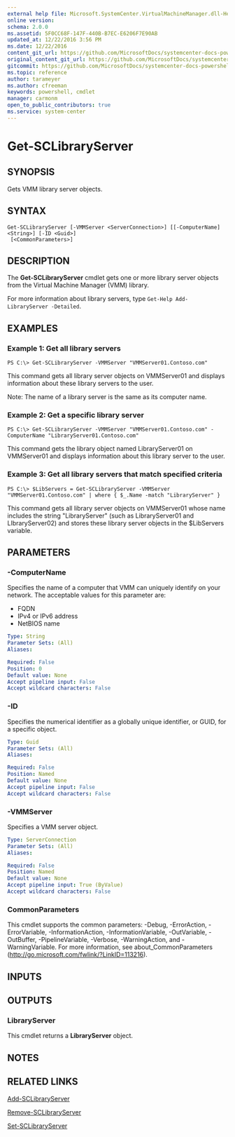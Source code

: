 ```yaml
---
external help file: Microsoft.SystemCenter.VirtualMachineManager.dll-Help.xml
online version: 
schema: 2.0.0
ms.assetid: 5F0CC68F-147F-440B-B7EC-E6206F7E90AB
updated_at: 12/22/2016 3:56 PM
ms.date: 12/22/2016
content_git_url: https://github.com/MicrosoftDocs/systemcenter-docs-powershell/blob/master/systemcenter-cmdlets/SystemCenter2016/VirtualMachineManager/vlatest/Get-SCLibraryServer.md
original_content_git_url: https://github.com/MicrosoftDocs/systemcenter-docs-powershell/blob/master/systemcenter-cmdlets/SystemCenter2016/VirtualMachineManager/vlatest/Get-SCLibraryServer.md
gitcommit: https://github.com/MicrosoftDocs/systemcenter-docs-powershell/blob/96e5647587661652225fbdd2c797cd4d59d542bc/systemcenter-cmdlets/SystemCenter2016/VirtualMachineManager/vlatest/Get-SCLibraryServer.md
ms.topic: reference
author: tarameyer
ms.author: cfreeman
keywords: powershell, cmdlet
manager: carmonm
open_to_public_contributors: true
ms.service: system-center
---
```


# Get-SCLibraryServer

## SYNOPSIS
Gets VMM library server objects.

## SYNTAX

```
Get-SCLibraryServer [-VMMServer <ServerConnection>] [[-ComputerName] <String>] [-ID <Guid>]
 [<CommonParameters>]
```

## DESCRIPTION
The **Get-SCLibraryServer** cmdlet gets one or more library server objects from the Virtual Machine Manager (VMM) library.

For more information about library servers, type `Get-Help Add-LibraryServer -Detailed`.

## EXAMPLES

### Example 1: Get all library servers
```
PS C:\> Get-SCLibraryServer -VMMServer "VMMServer01.Contoso.com"
```

This command gets all library server objects on VMMServer01 and displays information about these library servers to the user.

Note: The name of a library server is the same as its computer name.

### Example 2: Get a specific library server
```
PS C:\> Get-SCLibraryServer -VMMServer "VMMServer01.Contoso.com" -ComputerName "LibraryServer01.Contoso.com"
```

This command gets the library object named LibraryServer01 on VMMServer01 and displays information about this library server to the user.

### Example 3: Get all library servers that match specified criteria
```
PS C:\> $LibServers = Get-SCLibraryServer -VMMServer "VMMServer01.Contoso.com" | where { $_.Name -match "LibraryServer" }
```

This command gets all library server objects on VMMServer01 whose name includes the string "LibraryServer" (such as LibraryServer01 and LIbraryServer02) and stores these library server objects in the $LibServers variable.

## PARAMETERS

### -ComputerName
Specifies the name of a computer that VMM can uniquely identify on your network.
The acceptable values for this parameter are:

- FQDN
- IPv4 or IPv6 address
-  NetBIOS name

```yaml
Type: String
Parameter Sets: (All)
Aliases: 

Required: False
Position: 0
Default value: None
Accept pipeline input: False
Accept wildcard characters: False
```

### -ID
Specifies the numerical identifier as a globally unique identifier, or GUID, for a specific object.

```yaml
Type: Guid
Parameter Sets: (All)
Aliases: 

Required: False
Position: Named
Default value: None
Accept pipeline input: False
Accept wildcard characters: False
```

### -VMMServer
Specifies a VMM server object.

```yaml
Type: ServerConnection
Parameter Sets: (All)
Aliases: 

Required: False
Position: Named
Default value: None
Accept pipeline input: True (ByValue)
Accept wildcard characters: False
```

### CommonParameters
This cmdlet supports the common parameters: -Debug, -ErrorAction, -ErrorVariable, -InformationAction, -InformationVariable, -OutVariable, -OutBuffer, -PipelineVariable, -Verbose, -WarningAction, and -WarningVariable. For more information, see about_CommonParameters (http://go.microsoft.com/fwlink/?LinkID=113216).

## INPUTS

## OUTPUTS

### LibraryServer
This cmdlet returns a **LibraryServer** object.

## NOTES

## RELATED LINKS

[Add-SCLibraryServer](xref:SystemCenter2016/VirtualMachineManager/vlatest/Add-SCLibraryServer.md)

[Remove-SCLibraryServer](xref:SystemCenter2016/VirtualMachineManager/vlatest/Remove-SCLibraryServer.md)

[Set-SCLibraryServer](xref:SystemCenter2016/VirtualMachineManager/vlatest/Set-SCLibraryServer.md)

